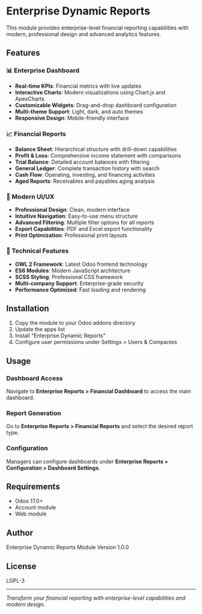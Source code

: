 # Enterprise Dynamic Reports

This module provides enterprise-level financial reporting capabilities with modern, professional design and advanced analytics features.

## Features

### 📊 Enterprise Dashboard
- **Real-time KPIs**: Financial metrics with live updates
- **Interactive Charts**: Modern visualizations using Chart.js and ApexCharts
- **Customizable Widgets**: Drag-and-drop dashboard configuration
- **Multi-theme Support**: Light, dark, and auto themes
- **Responsive Design**: Mobile-friendly interface

### 📈 Financial Reports
- **Balance Sheet**: Hierarchical structure with drill-down capabilities
- **Profit & Loss**: Comprehensive income statement with comparisons
- **Trial Balance**: Detailed account balances with filtering
- **General Ledger**: Complete transaction history with search
- **Cash Flow**: Operating, investing, and financing activities
- **Aged Reports**: Receivables and payables aging analysis

### 🎨 Modern UI/UX
- **Professional Design**: Clean, modern interface
- **Intuitive Navigation**: Easy-to-use menu structure
- **Advanced Filtering**: Multiple filter options for all reports
- **Export Capabilities**: PDF and Excel export functionality
- **Print Optimization**: Professional print layouts

### 🔧 Technical Features
- **OWL 2 Framework**: Latest Odoo frontend technology
- **ES6 Modules**: Modern JavaScript architecture
- **SCSS Styling**: Professional CSS framework
- **Multi-company Support**: Enterprise-grade security
- **Performance Optimized**: Fast loading and rendering

## Installation

1. Copy the module to your Odoo addons directory
2. Update the apps list
3. Install "Enterprise Dynamic Reports"
4. Configure user permissions under Settings > Users & Companies

## Usage

### Dashboard Access
Navigate to **Enterprise Reports > Financial Dashboard** to access the main dashboard.

### Report Generation
Go to **Enterprise Reports > Financial Reports** and select the desired report type.

### Configuration
Managers can configure dashboards under **Enterprise Reports > Configuration > Dashboard Settings**.

## Requirements

- Odoo 17.0+
- Account module
- Web module

## Author

Enterprise Dynamic Reports Module
Version 1.0.0

## License

LGPL-3

---

*Transform your financial reporting with enterprise-level capabilities and modern design.*
